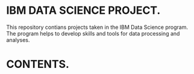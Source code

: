 # IBM DATA SCIENCE PROJECT.
This repository contians projects taken in the IBM Data Science program. The program helps to develop skills and tools for data processing and analyses.

# CONTENTS.
